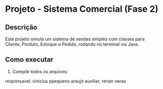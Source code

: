 # Projeto - Sistema Comercial (Fase 2)

## Descrição
Este projeto simula um sistema de vendas simples com classes para Cliente, Produto, Estoque e Pedido, rodando no terminal via Java.

## Como executar

1. Compile todos os arquivos:


responsavel: vinicius ppequeno araujo
auxiliar; renan veras
